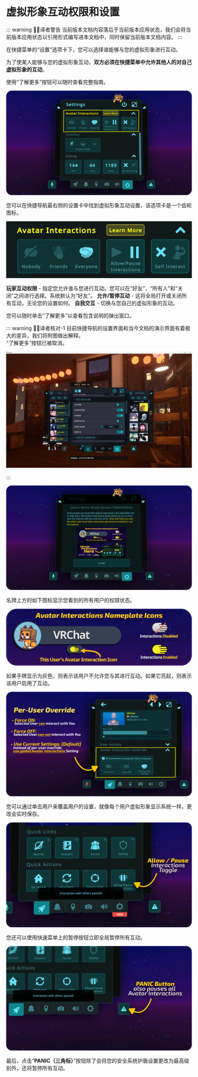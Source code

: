 # 虚拟形象互动权限和设置

::: warning 🧑‍💻译者警告
当前版本文档内容落后于当前版本应用状态，我们会将当前版本应用状态以引用形式编写进本文档中，同时保留当前版本文档内容。
:::

在快捷菜单的“设置”选项卡下，您可以选择谁能够与您的虚拟形象进行互动。

为了使某人能够与您的虚拟形象互动，**双方必须在快捷菜单中允许其他人的对自己虚拟形象的互动**。

使用“了解更多”按钮可以随时查看完整指南。

<center>

![img](../img/permissions-and-settings-1.png)

</center>

您可以在快捷导航最右侧的设置卡中找到虚拟形象互动设置，该选项卡是一个齿轮图标。

<center>

![img](../img/permissions-and-settings-2.png)

</center>

**玩家互动权限** - 指定您允许谁与您进行互动。您可以在“好友”，“所有人”和“关闭”之间进行选择。系统默认为“好友”。
**允许/暂停互动** - 这将全局打开或关闭所有互动，无论您的设置如何。
**自我交互** - 切换与您自己的虚拟形象的互动。

您可以随时单击“了解更多”以查看包含说明的弹出窗口。

::: warning 🧑‍💻译者核对-1
目前快捷导航的设置界面和当今文档的演示界面有着极大的差异，我们将附图做出解释。<br>
“了解更多”按钮已被取消。

<center>

![img](../img/permissions-and-settings-proof-1.png)

</center>

:::

<center>

![img](../img/permissions-and-settings-3.png)

</center>

名牌上方的如下图标显示您看到的所有用户的权限状态。

<center>

![img](../img/permissions-and-settings-4.png)

</center>

如果手牌显示为灰色，则表示该用户不允许您与其进行互动。如果它亮起，则表示该用户启用了互动。

<center>

![img](../img/permissions-and-settings-5.png)

</center>

您可以通过单击用户来覆盖用户的设置，就像每个用户虚拟形象显示系统一样。更改会实时保存。

<center>

![img](../img/permissions-and-settings-6.png)

</center>

您还可以使用快速菜单上的暂停按钮立即全局暂停所有互动。

<center>

![img](../img/permissions-and-settings-7.png)

</center>

最后，点击“**PANIC（三角标）**”按钮除了会将您的安全系统护盾设置更改为最高级别外，还将暂停所有互动。

